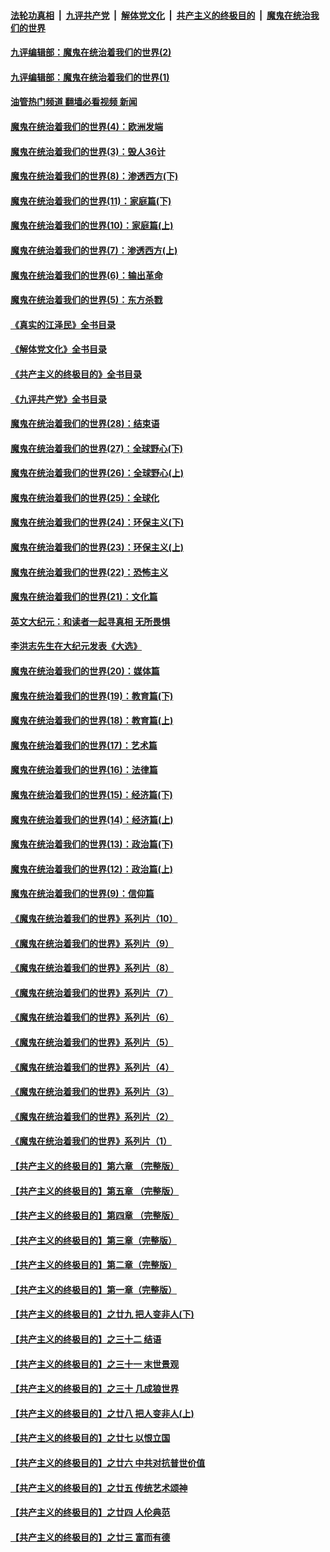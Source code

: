 ####  [法轮功真相](../../../../basic/blob/master/README.md?t=09221701) &nbsp;|&nbsp; [九评共产党](../../../../9ping.md/blob/master/README.md?t=09221701) &nbsp;|&nbsp; [解体党文化](../../../../jtdwh.md/blob/master/README.md?t=09221701)  &nbsp;|&nbsp; [共产主义的终极目的](../../../../gczydzjmd.md/blob/master/README.md?t=09221701) &nbsp;|&nbsp; [魔鬼在统治我们的世界](../../../../mgztzwmdsj.md/blob/master/README.md?t=09221701) 

#### [九评编辑部：魔鬼在统治着我们的世界(2)](../pages/nsc422/n10410036.md?t=09221701) 

#### [九评编辑部：魔鬼在统治着我们的世界(1)](../pages/nsc422/n10406825.md?t=09221701) 

#### [油管热门频道 翻墙必看视频 新闻](http://45.76.130.85:81/youtube.html?09221701)

#### [魔鬼在统治着我们的世界(4)：欧洲发端](../pages/nsc422/n10414890.md?t=09221701) 

#### [魔鬼在统治着我们的世界(3)：毁人36计](../pages/nsc422/n10411583.md?t=09221701) 

#### [魔鬼在统治着我们的世界(8)：渗透西方(下)](../pages/nsc422/n10429603.md?t=09221701) 

#### [魔鬼在统治着我们的世界(11)：家庭篇(下)](../pages/nsc422/n10440961.md?t=09221701) 

#### [魔鬼在统治着我们的世界(10)：家庭篇(上)](../pages/nsc422/n10435448.md?t=09221701) 

#### [魔鬼在统治着我们的世界(7)：渗透西方(上)](../pages/nsc422/n10426013.md?t=09221701) 

#### [魔鬼在统治着我们的世界(6)：输出革命](../pages/nsc422/n10421536.md?t=09221701) 

#### [魔鬼在统治着我们的世界(5)：东方杀戮](../pages/nsc422/n10417707.md?t=09221701) 

#### [《真实的江泽民》全书目录](../pages/nsc422/n13721399.md?t=09221701) 

#### [《解体党文化》全书目录](../pages/nsc422/n13721157.md?t=09221701) 

#### [《共产主义的终极目的》全书目录](../pages/nsc422/n13721048.md?t=09221701) 

#### [《九评共产党》全书目录](../pages/nsc422/n13708085.md?t=09221701) 

#### [魔鬼在统治着我们的世界(28)：结束语](../pages/nsc422/n10936246.md?t=09221701) 

#### [魔鬼在统治着我们的世界(27)：全球野心(下)](../pages/nsc422/n10928319.md?t=09221701) 

#### [魔鬼在统治着我们的世界(26)：全球野心(上)](../pages/nsc422/n10900318.md?t=09221701) 

#### [魔鬼在统治着我们的世界(25)：全球化](../pages/nsc422/n10788205.md?t=09221701) 

#### [魔鬼在统治着我们的世界(24)：环保主义(下)](../pages/nsc422/n10695307.md?t=09221701) 

#### [魔鬼在统治着我们的世界(23)：环保主义(上)](../pages/nsc422/n10688613.md?t=09221701) 

#### [魔鬼在统治着我们的世界(22)：恐怖主义](../pages/nsc422/n10614727.md?t=09221701) 

#### [魔鬼在统治着我们的世界(21)：文化篇](../pages/nsc422/n10597706.md?t=09221701) 

#### [英文大纪元：和读者一起寻真相 无所畏惧](../pages/nsc422/n12542027.md?t=09221701) 

#### [李洪志先生在大纪元发表《大选》](../pages/nsc422/n12534746.md?t=09221701) 

#### [魔鬼在统治着我们的世界(20)：媒体篇](../pages/nsc422/n10586579.md?t=09221701) 

#### [魔鬼在统治着我们的世界(19)：教育篇(下)](../pages/nsc422/n10564808.md?t=09221701) 

#### [魔鬼在统治着我们的世界(18)：教育篇(上)](../pages/nsc422/n10526970.md?t=09221701) 

#### [魔鬼在统治着我们的世界(17)：艺术篇](../pages/nsc422/n10499093.md?t=09221701) 

#### [魔鬼在统治着我们的世界(16)：法律篇](../pages/nsc422/n10485969.md?t=09221701) 

#### [魔鬼在统治着我们的世界(15)：经济篇(下)](../pages/nsc422/n10469975.md?t=09221701) 

#### [魔鬼在统治着我们的世界(14)：经济篇(上)](../pages/nsc422/n10457370.md?t=09221701) 

#### [魔鬼在统治着我们的世界(13)：政治篇(下)](../pages/nsc422/n10448270.md?t=09221701) 

#### [魔鬼在统治着我们的世界(12)：政治篇(上)](../pages/nsc422/n10444576.md?t=09221701) 

#### [魔鬼在统治着我们的世界(9)：信仰篇](../pages/nsc422/n10432159.md?t=09221701) 

#### [《魔鬼在统治着我们的世界》系列片（10）](../pages/nsc422/n12292670.md?t=09221701) 

#### [《魔鬼在统治着我们的世界》系列片（9）](../pages/nsc422/n12290859.md?t=09221701) 

#### [《魔鬼在统治着我们的世界》系列片（8）](../pages/nsc422/n12287445.md?t=09221701) 

#### [《魔鬼在统治着我们的世界》系列片（7）](../pages/nsc422/n12283425.md?t=09221701) 

#### [《魔鬼在统治着我们的世界》系列片（6）](../pages/nsc422/n12282314.md?t=09221701) 

#### [《魔鬼在统治着我们的世界》系列片（5）](../pages/nsc422/n12281419.md?t=09221701) 

#### [《魔鬼在统治着我们的世界》系列片（4）](../pages/nsc422/n12274024.md?t=09221701) 

#### [《魔鬼在统治着我们的世界》系列片（3）](../pages/nsc422/n12271322.md?t=09221701) 

#### [《魔鬼在统治着我们的世界》系列片（2）](../pages/nsc422/n12269049.md?t=09221701) 

#### [《魔鬼在统治着我们的世界》系列片（1）](../pages/nsc422/n12267575.md?t=09221701) 

#### [【共产主义的终极目的】第六章 （完整版）](../pages/nsc422/n11428913.md?t=09221701) 

#### [【共产主义的终极目的】第五章 （完整版）](../pages/nsc422/n11428912.md?t=09221701) 

#### [【共产主义的终极目的】第四章 （完整版）](../pages/nsc422/n11428907.md?t=09221701) 

#### [【共产主义的终极目的】第三章（完整版）](../pages/nsc422/n11428848.md?t=09221701) 

#### [【共产主义的终极目的】第二章（完整版）](../pages/nsc422/n11428831.md?t=09221701) 

#### [【共产主义的终极目的】第一章（完整版）](../pages/nsc422/n11417651.md?t=09221701) 

#### [【共产主义的终极目的】之廿九 把人变非人(下)](../pages/nsc422/n11344140.md?t=09221701) 

#### [【共产主义的终极目的】之三十二 结语](../pages/nsc422/n11360535.md?t=09221701) 

#### [【共产主义的终极目的】之三十一 末世景观](../pages/nsc422/n11351129.md?t=09221701) 

#### [【共产主义的终极目的】之三十 几成狼世界](../pages/nsc422/n11348280.md?t=09221701) 

#### [【共产主义的终极目的】之廿八 把人变非人(上)](../pages/nsc422/n11340492.md?t=09221701) 

#### [【共产主义的终极目的】之廿七 以恨立国](../pages/nsc422/n11336944.md?t=09221701) 

#### [【共产主义的终极目的】之廿六 中共对抗普世价值](../pages/nsc422/n11324785.md?t=09221701) 

#### [【共产主义的终极目的】之廿五 传统艺术颂神](../pages/nsc422/n11296396.md?t=09221701) 

#### [【共产主义的终极目的】之廿四 人伦典范](../pages/nsc422/n11296397.md?t=09221701) 

#### [【共产主义的终极目的】之廿三 富而有德](../pages/nsc422/n11283598.md?t=09221701) 

<img src='http://gfw-breaker.win/goodnews/indexes/nsc422.md' width='0px' height='0px'/>
